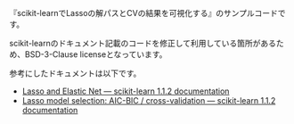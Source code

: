『scikit-learnでLassoの解パスとCVの結果を可視化する』のサンプルコードです。

scikit-learnのドキュメント記載のコードを修正して利用している箇所があるため、BSD-3-Clause licenseとなっています。

参考にしたドキュメントは以下です。

- [Lasso and Elastic Net — scikit-learn 1.1.2 documentation](https://scikit-learn.org/stable/auto_examples/linear_model/plot_lasso_coordinate_descent_path.html#sphx-glr-auto-examples-linear-model-plot-lasso-coordinate-descent-path-py)
- [Lasso model selection: AIC-BIC / cross-validation — scikit-learn 1.1.2 documentation](https://scikit-learn.org/stable/auto_examples/linear_model/plot_lasso_model_selection.html#sphx-glr-auto-examples-linear-model-plot-lasso-model-selection-py)